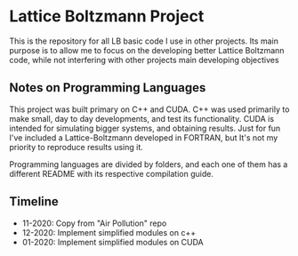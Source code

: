 # Lattice Boltzmann Project

This is the repository for all LB basic code I use in other projects. Its main purpose is to allow me to focus on the developing better Lattice Boltzmann code, while not interfering with other projects main developing objectives

## Notes on Programming Languages
This project was built primary on C++ and CUDA. C++ was used primarily to make small, day to day developments, and test its functionality. CUDA is intended for simulating bigger systems, and obtaining results. Just for fun I've included a Lattice-Boltzmann developed in FORTRAN, but It's not my priority to 
reproduce results using it.

Programming languages are divided by folders, and each one of them has 
a different README with its respective compilation guide.

## Timeline
* 11-2020: Copy from "Air Pollution" repo
* 12-2020: Implement simplified modules on c++
* 01-2020: Implement simplified modules on CUDA
